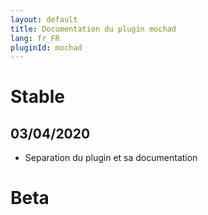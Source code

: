 ```yaml
---
layout: default
title: Documentation du plugin mochad
lang: fr_FR
pluginId: mochad
---
```


# Stable

## 03/04/2020

* Separation du plugin et sa documentation

# Beta


